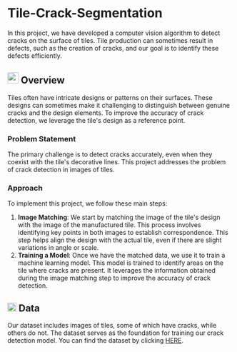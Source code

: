 # Tile-Crack-Segmentation
In this project, we have developed a computer vision algorithm to detect cracks on the surface of tiles. Tile production can sometimes result in defects, such as the creation of cracks, and our goal is to identify these defects efficiently.

## <img width="25" height="25" src="https://img.icons8.com/dotty/80/41b883/overview-pages-2.png" alt="overview-pages-2"/> Overview
Tiles often have intricate designs or patterns on their surfaces. These designs can sometimes make it challenging to distinguish between genuine cracks and the design elements. To improve the accuracy of crack detection, we leverage the tile's design as a reference point.

### Problem Statement
The primary challenge is to detect cracks accurately, even when they coexist with the tile's decorative lines. This project addresses the problem of crack detection in images of tiles.

### Approach
To implement this project, we follow these main steps:
1. **Image Matching**: We start by matching the image of the tile's design with the image of the manufactured tile. This process involves identifying key points in both images to establish correspondence. This step helps align the design with the actual tile, even if there are slight variations in angle or scale.
2. **Training a Model**: Once we have the matched data, we use it to train a machine learning model. This model is trained to identify areas on the tile where cracks are present. It leverages the information obtained during the image matching step to improve the accuracy of crack detection.

## <img width="20" height="20" src="https://img.icons8.com/ios/50/41b883/database-options.png" alt="database-options"/> Data 
Our dataset includes images of tiles, some of which have cracks, while others do not. The dataset serves as the foundation for training our crack detection model. You can find the dataset by clicking [HERE](https://drive.google.com/file/d/1ixS6ump2gFwwChlg4vrGyVa_9t0csLKd/view?usp=share_link).
